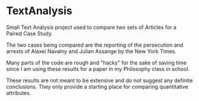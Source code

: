 # TextAnalysis

Small Text Analysis project used to compare two sets of Articles for a Paired Case Study.

The two cases being compared are the reporting of the persecution and arrests of Alaxei Navalny and Julian Assange by the New York Times.

Many parts of the code are rough and "hacky" for the sake of saving time since I am using these results for a paper in my Philosophy class in school.

These results are not meant to be extensive and do not suggest any definite conclusions. They only provide a starting place for comparing quantitative attributes.

